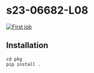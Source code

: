 # s23-06682-L08

[![First job](https://github.com/Han0928/s23-06682-L08/actions/workflows/my-workflow.yaml/badge.svg)](https://github.com/Han0928/s23-06682-L08/actions/workflows/my-workflow.yaml)

## Installation
    cd pkg
    pip install .